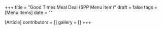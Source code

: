 +++
title = "Good Times Meal Deal (SPP Menu Item)"
draft = false
tags = [Menu Items]
date = ""

[Article]
contributors = []
gallery = []
+++